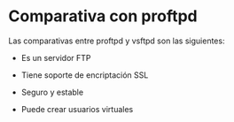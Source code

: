 # Comparativa con proftpd

Las comparativas entre proftpd y vsftpd son las siguientes:

- Es un servidor FTP

- Tiene soporte de encriptación SSL

- Seguro y estable

- Puede crear usuarios virtuales
